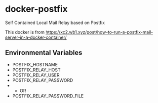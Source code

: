 # docker-postfix
 Self Contained Local Mail Relay based on Postfix

This docker is from https://xc2.wb1.xyz/post/how-to-run-a-postfix-mail-server-in-a-docker-container/

## Environmental Variables
 - POSTFIX_HOSTNAME
 - POSTFIX_RELAY_HOST
 - POSTFIX_RELAY_USER
 - POSTFIX_RELAY_PASSWORD
  - - OR -
 - POSTFIX_RELAY_PASSWORD_FILE
 